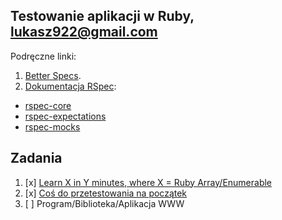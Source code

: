 ## Testowanie aplikacji w Ruby, lukasz922@gmail.com

Podręczne linki:

1. [Better Specs](http://betterspecs.org/).
1. [Dokumentacja RSpec](http://rspec.info/):
  - [rspec-core](https://github.com/rspec/rspec-core)
  - [rspec-expectations](https://github.com/rspec/rspec-expectations)
  - [rspec-mocks](https://github.com/rspec/rspec-mocks)


## Zadania

1. [x] [Learn X in Y minutes, where X = Ruby Array/Enumerable](https://github.com/ldabrowski/rspec-template/blob/master/readme_update.md)
2. [x] [Coś do przetestowania na początek](https://github.com/ldabrowski/rspec-template/tree/master/zadanie_2)
3. [ ] Program/Biblioteka/Aplikacja WWW
